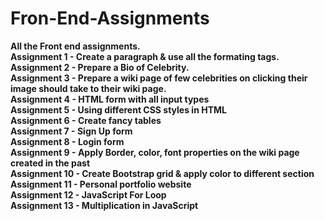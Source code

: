 # Fron-End-Assignments 
<b>All the Front end assignments.</b> <br>
<b>Assignment 1 - Create a paragraph & use all the formating tags. </b><br>
<b>Assignment 2 - Prepare a Bio of Celebrity.</b><br>
<b>Assignment 3 - Prepare a wiki page of few celebrities on clicking their image should take to their wiki page.</b><br>
<b>Assignment 4 - HTML form with all input types </b> <br>
<b>Assignment 5 - Using different CSS styles in HTML  </b> <br>
<b>Assignment 6 - Create fancy tables </b> <br>
<b>Assignment 7 - Sign Up form</b> <br>
<b>Assignment 8 - Login form</b> <br>
<b>Assignment 9 - Apply Border, color, font properties on the wiki page created in the past</b> <br>
<b>Assignment 10 - Create Bootstrap grid & apply color to different section </b> <br>
<b>Assignment 11 - Personal portfolio website </b> <br>
<b>Assignment 12 - JavaScript For Loop </b> <br>
<b>Assignment 13 - Multiplication in JavaScript </b> <br>

